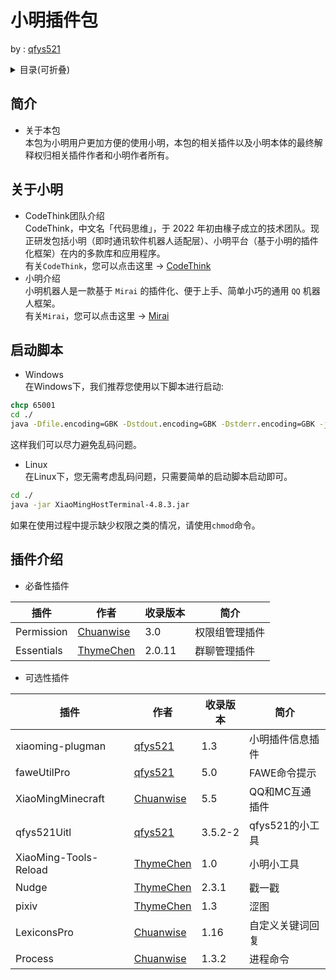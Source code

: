 # 小明插件包   

by : [qfys521](https://github.com/qfys521)

<details>  

<summary> 目录(可折叠)</summary>      
      
>   1.[简介](#%E7%AE%80%E4%BB%8B)    
>>  - 关于本包   

> 2. [关于小明](#%E5%85%B3%E4%BA%8E%E5%B0%8F%E6%98%8E)   
>>  - CodeThink团队介绍
>>  - 小明介绍   

> 3. [启动脚本](#%E5%90%AF%E5%8A%A8%E8%84%9A%E6%9C%AC)   
>>  - Linux下   
>>  - Windows下   

> 4. [插件介绍](#%E6%8F%92%E4%BB%B6%E4%BB%8B%E7%BB%8D)   
>>  - 必备性安装插件   
>>>   1.Permission   
>>>   2.Essentials   
>>  - 选择性安装插件   
>>>   1.xiaoming-plugman   
>>>   2.faweUtilPro   
>>>   3.XiaoMingMinecraft   
>>>   4.qfys521Uitl   
>>>   5.XiaoMing-Tools-Reload   
>>>   6.Nudge   
>>>   7.pixiv   
>>>   8.LexiconsPro   
>>>   9.Process   

</details>

## 简介   
- 关于本包    
本包为小明用户更加方便的使用小明，本包的相关插件以及小明本体的最终解释权归相关插件作者和小明作者所有。   

## 关于小明    

- CodeThink团队介绍   
   CodeThink，中文名「代码思维」，于 2022 年初由椽子成立的技术团队。现正研发包括小明（即时通讯软件机器人适配层）、小明平台（基于小明的插件化框架）在内的多款库和应用程序。    
   有关`CodeThink`，您可以点击这里 ->   [CodeThink](https://github.com/codethink-cn)
- 小明介绍   
小明机器人是一款基于 `Mirai` 的插件化、便于上手、简单小巧的通用 `QQ` 机器人框架。      
有关`Mirai`，您可以点击这里 -> [Mirai](https://github.com/mamoe/mirai)

## 启动脚本   
 - Windows   
在Windows下，我们推荐您使用以下脚本进行启动:   
``` bat or cmd
chcp 65001
cd ./
java -Dfile.encoding=GBK -Dstdout.encoding=GBK -Dstderr.encoding=GBK -jar XiaoMingHostTerminal-4.8.3.jar
```
这样我们可以尽力避免乱码问题。   
 - Linux   
在Linux下，您无需考虑乱码问题，只需要简单的启动脚本启动即可。
``` sh
cd ./
java -jar XiaoMingHostTerminal-4.8.3.jar
```   

如果在使用过程中提示缺少权限之类的情况，请使用`chmod`命令。
## 插件介绍   
 - 必备性插件   


 | 插件 | 作者 | 收录版本 | 简介 |
 | ---- | ----| ---- | ---- |
 | Permission | [Chuanwise](https://github.com/Chuanwise) | 3.0 | 权限组管理插件 |
 | Essentials | [ThymeChen](https://github.com/ThymeChen) | 2.0.11 | 群聊管理插件 |
 - 可选性插件   


 | 插件 | 作者 | 收录版本 | 简介 |
 | ---- | ----| ---- | ---- |
 | xiaoming-plugman | [qfys521](https://github.com/qfys521) | 1.3 | 小明插件信息插件 |
 | faweUtilPro | [qfys521](https://github.com/qfys521) | 5.0 | FAWE命令提示 |
 | XiaoMingMinecraft | [Chuanwise](https://github.com/Chuanwise) | 5.5| QQ和MC互通插件 |
 | qfys521Uitl | [qfys521](https://github.com/qfys521) | 3.5.2-2 | qfys521的小工具 |
 | XiaoMing-Tools-Reload | [ThymeChen](https://github.com/ThymeChen) | 1.0 | 小明小工具 |
 | Nudge | [ThymeChen](https://github.com/ThymeChen) | 2.3.1 | 戳一戳 |
 | pixiv | [ThymeChen](https://github.com/ThymeChen) | 1.3 | 涩图 |
 | LexiconsPro | [Chuanwise](https://github.com/Chuanwise) | 1.16 | 自定义关键词回复 |
 | Process | [Chuanwise](https://github.com/Chuanwise) | 1.3.2 | 进程命令 |
